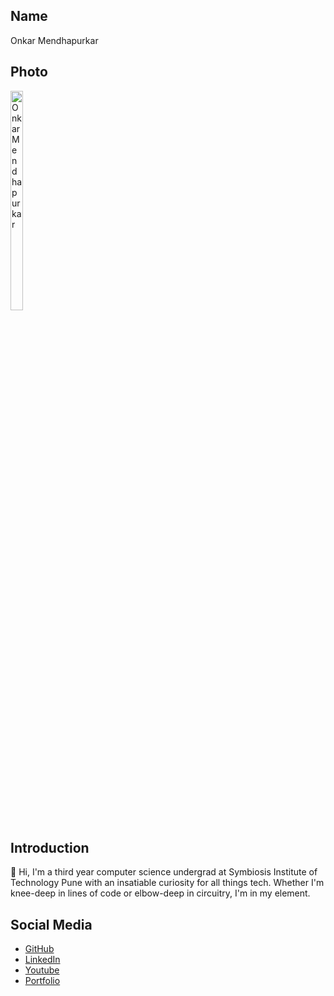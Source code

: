 ## Name
Onkar Mendhapurkar

## Photo
<img src="https://avatars.githubusercontent.com/u/61963755?v=4" alt="Onkar Mendhapurkar" width="20%" height="30%">

## Introduction
👋 Hi, I'm a third year computer science undergrad at Symbiosis Institute of Technology Pune with an insatiable curiosity for all things tech. Whether I'm knee-deep in lines of code or elbow-deep in circuitry, I'm in my element.

## Social Media
- [GitHub](https://github.com/onkar69483)
- [LinkedIn](https://www.linkedin.com/in/onkarmendhapurkar/)
- [Youtube](https://www.youtube.com/@OnkarMendhapurkar)
- [Portfolio](https://onkar69483.github.io/Portfolio/)
